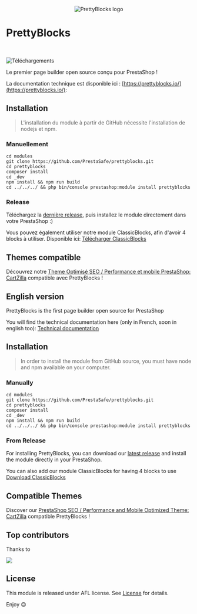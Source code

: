 <p align="center">
<img src="https://user-images.githubusercontent.com/4788787/205036810-aa5dcd65-d7d4-4728-9284-1201a6067cb4.png" alt="PrettyBlocks logo">
</p>

# PrettyBlocks
<br>

![Téléchargements](https://img.shields.io/github/downloads/PrestaSafe/prettyblocks/total)

Le premier page builder open source conçu pour PrestaShop ! 

La documentation technique est disponible ici : [https://prettyblocks.io/](https://prettyblocks.io/): 


## Installation

> L'installation du module à partir de GitHub nécessite l'installation de nodejs et npm.

### Manuellement

```
cd modules
git clone https://github.com/PrestaSafe/prettyblocks.git
cd prettyblocks
composer install
cd _dev
npm install && npm run build
cd ../../../ && php bin/console prestashop:module install prettyblocks
```

### Release

Téléchargez la [dernière release](https://github.com/PrestaSafe/prettyblocks/releases/latest), puis installez le module directement dans votre PrestaShop :) 

Vous pouvez également utiliser notre module ClassicBlocks, afin d'avoir 4 blocks à utiliser. Disponible ici: [Télécharger ClassicBlocks](https://github.com/PrestaSafe/classicblocks)

## Themes compatible

Découvrez notre [Theme Optimisé SEO / Performance et mobile PrestaShop: CartZilla](https://www.prestasafe.com/product/theme-prestashop-cartzilla) compatible avec PrettyBlocks !


## English version

PrettyBlocks is the first page builder open source for PrestaShop

You will find the technical documentation here (only in French, soon in english too): [Technical documentation](https://prettyblocks.io/)

## Installation

> In order to install the module from GitHub source, you must have node and npm available on your computer.

### Manually

```
cd modules
git clone https://github.com/PrestaSafe/prettyblocks.git
cd prettyblocks
composer install
cd _dev
npm install && npm run build
cd ../../../ && php bin/console prestashop:module install prettyblocks
```

### From Release
For installing PrettyBlocks, you can download our [latest release](https://github.com/PrestaSafe/prettyblocks/releases/latest) and install the module directly in your PrestaShop.

You can also add our module ClassicBlocks for having 4 blocks to use [Download ClassicBlocks](https://github.com/PrestaSafe/classicblocks)

## Compatible Themes

Discover our [PrestaShop SEO / Performance and Mobile Optimized Theme: CartZilla](https://www.prestasafe.com/product/theme-prestashop-cartzilla) compatible PrettyBlocks !

## Top contributors 
<p>Thanks to</p>
<a href="https://github.com/PrestaSafe/prettyblocks/graphs/contributors">
  <img src="https://contrib.rocks/image?repo=PrestaSafe/prettyblocks" />
</a>


## License

This module is released under AFL license.
See [License](/LICENSE.md) for details.

Enjoy 😉
